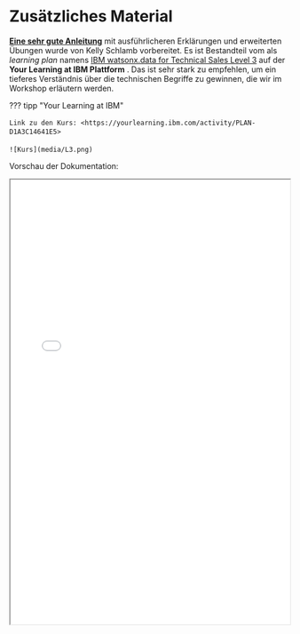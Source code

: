 # Zusätzliches Material


**[Eine sehr gute Anleitung](https://ibm.seismic.com/Link/Content/DCG37pjmPj7VmGCHj2Df8fHVmDJj)** mit ausführlicheren Erklärungen und erweiterten Übungen wurde von Kelly Schlamb vorbereitet. Es ist Bestandteil vom als *learning plan* namens [IBM watsonx.data for Technical Sales Level 3](https://yourlearning.ibm.com/activity/PLAN-D1A3C14641E5) auf der **Your Learning at IBM Plattform** . Das ist sehr stark zu empfehlen, um ein tieferes Verständnis über die technischen Begriffe zu gewinnen, die wir im Workshop erläutern werden. 

??? tipp "Your Learning at IBM"

    Link zu den Kurs: <https://yourlearning.ibm.com/activity/PLAN-D1A3C14641E5>
        
    ![Kurs](media/L3.png)

Vorschau der Dokumentation:

<iframe width="100%" height="800" src="../media/L3.pdf">